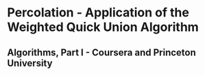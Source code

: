 # Percolation - Application of the Weighted Quick Union Algorithm
## Algorithms, Part I - Coursera and Princeton University
